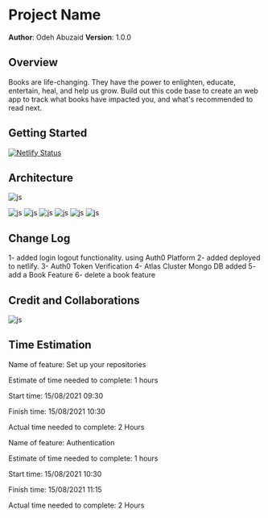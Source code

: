 # Project Name

**Author**: Odeh Abuzaid
**Version**: 1.0.0

## Overview

Books are life-changing. They have the power to enlighten, educate, entertain, heal, and help us grow. Build out this code base to create an web app to track what books have impacted you, and what's recommended to read next.

## Getting Started

[![Netlify Status](https://api.netlify.com/api/v1/badges/5e1051a3-474b-4213-9bd6-91154a861457/deploy-status)](https://canofbooks-d28.netlify.app/)

## Architecture
![js](https://badges.aleen42.com/src/javascript.svg)

![js](https://badges.aleen42.com/src/react.svg)   ![js](https://badges.aleen42.com/src/github.svg)   ![js](https://badges.aleen42.com/src/idea.svg)   ![js](https://badges.aleen42.com/src/visual_studio_code.svg)   ![js](https://badges.aleen42.com/src/router.svg)   ![js](https://badges.aleen42.com/src/eslint.svg)

## Change Log

1- added login logout functionality. using Auth0 Platform
2- added deployed to netlify.
3- Auth0 Token Verification
4- Atlas Cluster Mongo DB added
5- add a Book Feature
6- delete a book feature


## Credit and Collaborations

![js](https://badges.aleen42.com/src/soundcloud.svg)

## Time Estimation

Name of feature: Set up your repositories

Estimate of time needed to complete: 1 hours 

Start time: 15/08/2021   09:30 

Finish time: 15/08/2021   10:30 

Actual time needed to complete: 2 Hours



Name of feature: Authentication

Estimate of time needed to complete: 1 hours 

Start time: 15/08/2021   10:30 

Finish time: 15/08/2021   11:15 

Actual time needed to complete: 2 Hours